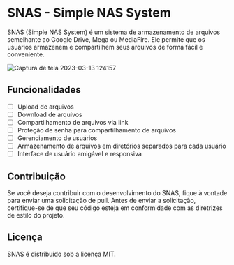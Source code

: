 # SNAS - Simple NAS System

SNAS (Simple NAS System) é um sistema de armazenamento de arquivos semelhante ao Google Drive, Mega ou MediaFire. Ele permite que os usuários armazenem e compartilhem seus arquivos de forma fácil e conveniente.

![Captura de tela 2023-03-13 124157](https://user-images.githubusercontent.com/73803497/224752688-c69d566e-02e4-469e-be7e-80b409a85f58.png)

## Funcionalidades
- [ ] Upload de arquivos
- [ ] Download de arquivos
- [ ] Compartilhamento de arquivos via link
- [ ] Proteção de senha para compartilhamento de arquivos
- [ ] Gerenciamento de usuários
- [ ] Armazenamento de arquivos em diretórios separados para cada usuário
- [ ] Interface de usuário amigável e responsiva

## Contribuição
Se você deseja contribuir com o desenvolvimento do SNAS, fique à vontade para enviar uma solicitação de pull. Antes de enviar a solicitação, certifique-se de que seu código esteja em conformidade com as diretrizes de estilo do projeto.

## Licença
SNAS é distribuído sob a licença MIT.
